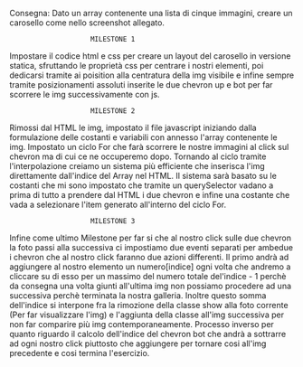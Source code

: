 Consegna:
Dato un array contenente una lista di cinque immagini, creare un carosello come nello screenshot allegato.

                        MILESTONE 1 
Impostare il codice html e css per creare un layout del carosello in versione statica, sfruttando le proprietà css per centrare i nostri elementi, poi dedicarsi tramite ai poisition alla centratura della img visibile e infine sempre tramite posizionamenti assoluti inserite le due chevron up e bot per far scorrere le img successivamente con js.

                        MILESTONE 2  
Rimossi dal HTML le img, impostato il file javascript iniziando dalla formulazione delle costanti e variabili con annesso l'array contenente le img.
Impostato un ciclo For che farà scorrere le nostre immagini al click sul chevron ma di cui ce ne occuperemo dopo. Tornando al ciclo tramite l'interpolazione creiamo un sistema più efficiente che inserisca l'img direttamente dall'indice del Array nel HTML.
Il sistema sarà basato su le costanti che mi sono impostato che tramite un querySelector vadano a prima di tutto a prendere dal HTML i due chevron e infine una costante che vada a selezionare l'item generato all'interno del ciclo For.
                        
                        MILESTONE 3
Infine come ultimo Milestone per far si che al nostro click sulle due chevron la foto passi alla successiva ci impostiamo due eventi separati per ambedue i chevron che al nostro click faranno due azioni differenti. 
Il primo andrà ad aggiungere al nostro elemento un numero[indice] ogni volta che andremo a cliccare su di esso per un massimo del numero totale del'indice - 1 perchè da consegna una volta giunti all'ultima img non possiamo procedere ad una successiva perchè terminata la nostra galleria.
Inoltre questo somma dell'indice si interpone fra la rimozione della classe show alla foto corrente (Per far visualizzare l'img) e l'aggiunta della classe all'img successiva per non far comparire più img contemporaneamente. Processo inverso per quanto riguardo il calcolo dell'indice del chevron bot che andrà a sottrarre ad ogni nostro click piuttosto che aggiungere per tornare cosi all'img precedente e cosi termina l'esercizio.






